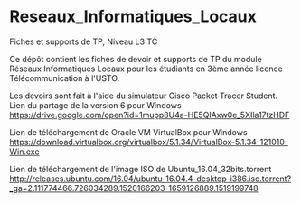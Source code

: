 # Reseaux_Informatiques_Locaux
Fiches et supports de TP, Niveau L3 TC

Ce dépôt contient les fiches de devoir et supports de TP du module Réseaux Informatiques Locaux pour les étudiants en 3ème année licence Télécommunication à l'USTO.

Les devoirs sont fait à l'aide du simulateur Cisco Packet Tracer Student. Lien du partage de la version 6 pour Windows https://drive.google.com/open?id=1mupp8U4a-HE5QIAxw0e_5XIla17tzHDF

Lien de téléchargement de Oracle VM VirtualBox pour Windows https://download.virtualbox.org/virtualbox/5.1.34/VirtualBox-5.1.34-121010-Win.exe

Lien de téléchargement de l'image ISO de Ubuntu_16.04_32bits.torrent http://releases.ubuntu.com/16.04/ubuntu-16.04.4-desktop-i386.iso.torrent?_ga=2.111774466.726034289.1520166203-1659126889.1519199748
